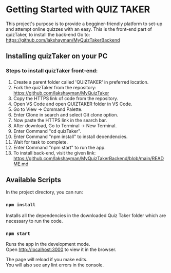# Getting Started with QUIZ TAKER

This project's purpose is to provide a begginer-friendly platform to set-up and attempt
online quizzes with an easy. This is the front-end part of quizTaker, to install the back-end
Go to: https://github.com/lakshayman/MyQuizTakerBackend

## Installing quizTaker on your PC

### Steps to install quizTaker front-end:
1) Create a parent folder called 'QUIZTAKER' in preferred location.
2) Fork the quizTaker from the repository: https://github.com/lakshayman/MyQuizTaker
3) Copy the HTTPS link of code from the repository.
4) Open VS Code and open QUIZTAKER folder in VS Code.
5) Go to View -> Command Palette.
6) Enter Clone in search and select Git clone option.
7) Now paste the HTTPS link in the search bar.
8) After download, Go to Terminal -> New Terminal.
9) Enter Command "cd quizTaker".
10) Enter Command "npm install" to install deoendencies.
11) Wait for task to complete.
12) Enter Command "npm start" to run the app.
13) To install back-end, visit the given link: https://github.com/lakshayman/MyQuizTakerBackend/blob/main/README.md

## Available Scripts

In the project directory, you can run:

### `npm install`

Installs all the dependencies in the downloaded Quiz Taker folder which are
necessary to run the code.

### `npm start`

Runs the app in the development mode.\
Open [http://localhost:3000](http://localhost:3000) to view it in the browser.

The page will reload if you make edits.\
You will also see any lint errors in the console.
